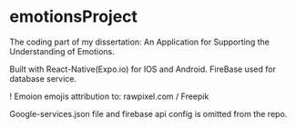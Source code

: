 # emotionsProject

The coding part of my dissertation: An Application for Supporting the Understanding of Emotions.

Built with React-Native(Expo.io) for IOS and Android. FireBase used for database service.


! Emoion emojis attribution to: rawpixel.com / Freepik


Google-services.json file and firebase api config is omitted from the repo. 
